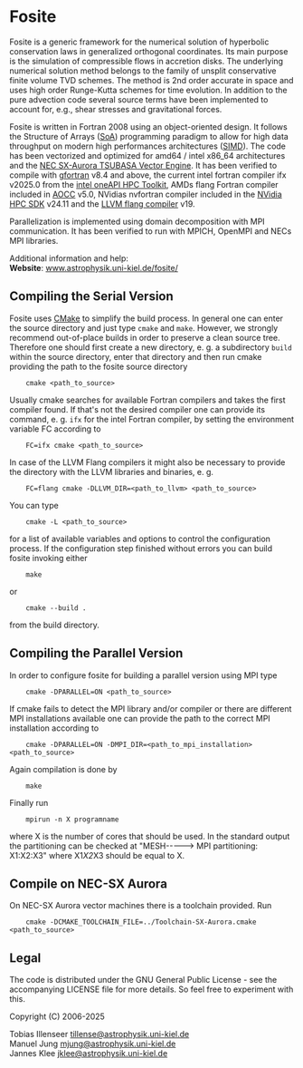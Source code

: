 # Fosite

Fosite is a generic framework for the numerical solution of hyperbolic conservation
laws in generalized orthogonal coordinates. Its main purpose is the simulation of
compressible flows in accretion disks. The underlying numerical solution method
belongs to the family of unsplit conservative finite volume TVD schemes. The method
is 2nd order accurate in space and uses high order Runge-Kutta schemes for time evolution.
In addition to the pure advection code several source terms have been implemented to
account for, e.g., shear stresses and gravitational forces.

Fosite is written in Fortran 2008 using an object-oriented design. It follows the
Structure of Arrays ([SoA](https://en.wikipedia.org/wiki/AOS_and_SOA)) programming paradigm
to allow for high data throughput on modern high performances architectures
([SIMD](https://en.wikipedia.org/wiki/SIMD)). The code has been vectorized and optimized for
amd64 / intel x86_64 architectures and the [NEC SX-Aurora TSUBASA Vector Engine](https://www.nec.com/en/global/solutions/hpc/sx/vector_engine.html).
It has been verified to compile with [gfortran](https://gcc.gnu.org/fortran/) v8.4 and above,
the current intel fortran compiler ifx v2025.0 from the [intel oneAPI HPC Toolkit](https://www.intel.com/content/www/us/en/developer/tools/oneapi/hpc-toolkit.html),
AMDs flang Fortran compiler included in [AOCC](https://www.amd.com/en/developer/aocc.html) v5.0,
NVidias nvfortran compiler included in the [NVidia HPC SDK](https://developer.nvidia.com/hpc-sdk) v24.11
and the [LLVM flang compiler](https://github.com/llvm/llvm-project) v19.

Parallelization is implemented using domain decomposition with MPI communication. It has
been verified to run with MPICH, OpenMPI and NECs MPI libraries.

Additional information and help:  
**Website**: www.astrophysik.uni-kiel.de/fosite/  

## Compiling the Serial Version
Fosite uses [CMake](https://cmake.org/) to simplify the build process. In
general one can enter the source directory and just type `cmake` and `make`.
However, we strongly recommend out-of-place builds in order to preserve a clean
source tree. Therefore one should first create a new directory, e. g. a
subdirectory `build` within the source directory, enter that directory and
then run cmake providing the path to the fosite source directory
```
    cmake <path_to_source>
```
Usually cmake searches for available Fortran compilers and takes the first
compiler found. If that's not the desired compiler one can provide its command,
e. g. `ifx` for the intel Fortran compiler, by setting the environment variable FC
according to
```
    FC=ifx cmake <path_to_source>
```
In case of the LLVM Flang compilers it might also be necessary to provide the
directory with the LLVM libraries and binaries, e. g.
```
    FC=flang cmake -DLLVM_DIR=<path_to_llvm> <path_to_source>
```
You can type
```
    cmake -L <path_to_source>
```
for a list of available variables and options to control the configuration process.
If the configuration step finished without errors you can build fosite invoking
either
```
    make
```
or
```
    cmake --build .
```
from the build directory.

## Compiling the Parallel Version
In order to configure fosite for building a parallel version using MPI type
```
    cmake -DPARALLEL=ON <path_to_source>
```
If cmake fails to detect the MPI library and/or compiler or there are different
MPI installations available one can provide the path to the correct MPI installation
according to
```
    cmake -DPARALLEL=ON -DMPI_DIR=<path_to_mpi_installation> <path_to_source>
```
Again compilation is done by
```
    make
```
Finally run
```
    mpirun -n X programname
```
where X is the number of cores that should be used. In the standard output
the partitioning can be checked at "MESH-----> MPI partitioning: X1:X2:X3" where
X1*X2*X3 should be equal to X.


## Compile on NEC-SX Aurora
On NEC-SX Aurora vector machines there is a toolchain provided. Run
```
    cmake -DCMAKE_TOOLCHAIN_FILE=../Toolchain-SX-Aurora.cmake <path_to_source>
```
## Legal

The code is distributed under the GNU General Public License - see the
accompanying LICENSE file for more details. So feel free to experiment
with this.

Copyright (C) 2006-2025

Tobias Illenseer <tillense@astrophysik.uni-kiel.de>  
Manuel Jung <mjung@astrophysik.uni-kiel.de>  
Jannes Klee <jklee@astrophysik.uni-kiel.de>  
